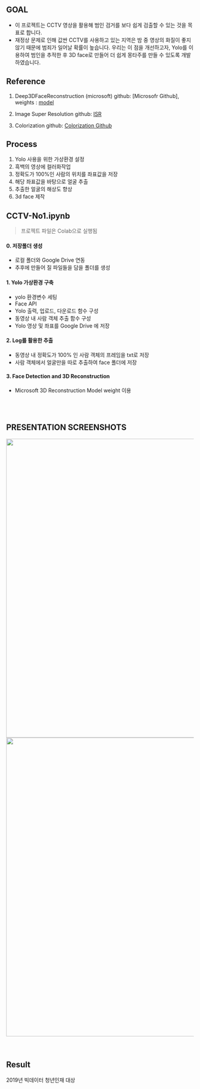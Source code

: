 GOAL
-----
* 이 프로젝트는 CCTV 영상을 활용해 범인 검거를 보다 쉽게 검출할 수 있는 것을 목표로 합니다.
* 재정상 문제로 인해 값싼 CCTV를 사용하고 있는 지역은 밤 중 영상의 화질이 좋지 않기 때문에 범죄가 일어날 확률이 높습니다. 우리는 이 점을 개선하고자, Yolo를 이용하여 범인을 추적한 후 3D face로 만들어 더 쉽게 몽타주를 만들 수 있도록 개발하였습니다.

Reference
----

1. Deep3DFaceReconstruction (microsoft) github: [Microsofr Github], weights : [model]

[here]: https://github.com/microsoft/Deep3DFaceReconstruction

[model]:https://faces.dmi.unibas.ch/bfm/

2. Image Super Resolution github: [ISR]

[ISR]:https://github.com/idealo/image-super-resolution

3. Colorization github: [Colorization Github]

[Colorization Github]:https://github.com/jantic/DeOldify


Process
----

1. Yolo 사용을 위한 가상환경 설정
2. 흑백의 영상에 컬러화작업
3. 정확도가 100%인 사람의 위치를 좌표값을 저장
4. 해당 좌표값을 바탕으로 얼굴 추출
5. 추출한 얼굴의 해상도 향상
6. 3d face 제작


CCTV-No1.ipynb
----
> 프로젝트 파일은 Colab으로 실행됨

#### 0. 저장폴더 생성
- 로컬 폴더와 Google Drive 연동
- 추후에 만들어 질 파일들을 담을 폴더를 생성

#### 1. Yolo 가상환경 구축
- yolo 환경변수 세팅
- Face API 
- Yolo 출력, 업로드, 다운로드 함수 구성
- 동영상 내 사람 객체 추출 함수 구성
- Yolo 영상 및 좌표를 Google Drive 에 저장


#### 2. Log를 활용한 추출
- 동영상 내 정확도가 100% 인 사람 객체의 프레임을 txt로 저장
- 사람 객체에서 얼굴만을 따로 추출하여 face 폴더에 저장

#### 3. Face Detection and 3D Reconstruction
- Microsoft 3D Reconstruction Model weight 이용

</br>
</br>


PRESENTATION SCREENSHOTS
--------

<div>
<img width="800" src="https://user-images.githubusercontent.com/39688690/72540921-f7c74a80-38c4-11ea-97af-b88d33a8971f.png">
</div> 

<div>
<img width="800" src="https://user-images.githubusercontent.com/39688690/72540926-fa29a480-38c4-11ea-8be8-eb5b1de1bb3d.png">
</div> 

</br>
</br>

Result
------

2019년 빅데이터 청년인재 대상

</br>
</br>


